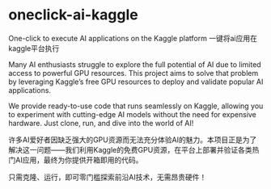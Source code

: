 # oneclick-ai-kaggle
One-click to execute AI applications on the Kaggle platform
一键将ai应用在kaggle平台执行

Many AI enthusiasts struggle to explore the full potential of AI due to limited access to powerful GPU resources. This project aims to solve that problem by leveraging Kaggle’s free GPU resources to deploy and validate popular AI applications.

We provide ready-to-use code that runs seamlessly on Kaggle, allowing you to experiment with cutting-edge AI models without the need for expensive hardware. Just clone, run, and dive into the world of AI!


许多AI爱好者因缺乏强大的GPU资源而无法充分体验AI的魅力。本项目正是为了解决这一问题——我们利用Kaggle的免费GPU资源，在平台上部署并验证各类热门AI应用，最终为你提供开箱即用的代码。

只需克隆、运行，即可零门槛探索前沿AI技术，无需昂贵硬件！

